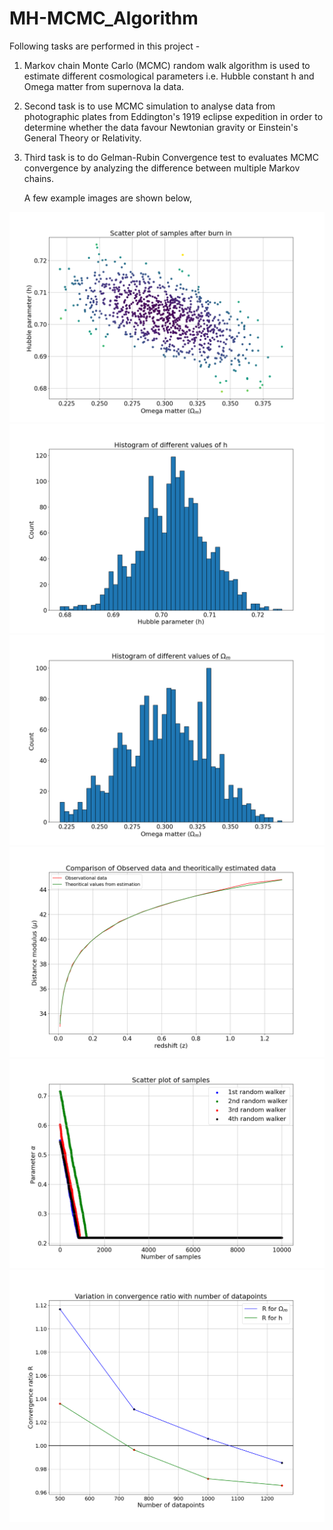 # MH-MCMC_Algorithm

Following tasks are performed in this project -

1. Markov chain Monte Carlo (MCMC) random walk algorithm is used to estimate different cosmological parameters i.e. Hubble constant h and Omega matter from supernova Ia data.

2. Second task is to use MCMC simulation to analyse data from photographic plates from Eddington's 1919 eclipse expedition in order to determine whether the data favour Newtonian gravity or Einstein's General Theory or Relativity.

3. Third task is to do Gelman-Rubin Convergence test to evaluates MCMC convergence by analyzing the difference between multiple Markov chains.

     A few example images are shown below,

![Image of Photo](https://github.com/KrishangiKashyap/MH-MCMC_Algorithm/blob/main/Burn%20in.png?width=30&height=3)
![Image of Photo](https://github.com/KrishangiKashyap/MH-MCMC_Algorithm/blob/main/hist%20h.png?width=30&height=3)
![Image of Photo](https://github.com/KrishangiKashyap/MH-MCMC_Algorithm/blob/main/hist%20omega%20matter.png?width=30&height=3)
![Image of Photo](https://github.com/KrishangiKashyap/MH-MCMC_Algorithm/blob/main/Comparision.png?width=30&height=3)
![Image of Photo](https://github.com/KrishangiKashyap/MH-MCMC_Algorithm/blob/main/random%20walker.png?width=30&height=3)
![Image of Photo](https://github.com/KrishangiKashyap/MH-MCMC_Algorithm/blob/main/convergence.png?width=30&height=3)

   
